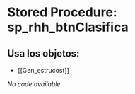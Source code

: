 # Stored Procedure: sp_rhh_btnClasifica

## Usa los objetos:
- [[Gen_estrucost]]

*No code available.*
